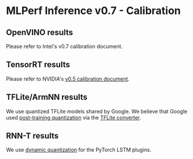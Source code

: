 # MLPerf Inference v0.7 - Calibration

## OpenVINO results

Please refer to Intel's v0.7 calibration document.

## TensorRT results

Please refer to NVIDIA's [v0.5 calibration document](https://github.com/mlperf/inference_results_v0.5/blob/master/closed/NVIDIA/calibration.md).

## TFLite/ArmNN results

We use quantized TFLite models shared by Google. We believe that Google used [post-training quantization](https://www.tensorflow.org/lite/performance/post_training_quantization) via the [TFLite converter](https://www.tensorflow.org/lite/convert/).

## RNN-T results

We use [dynamic quantization](https://pytorch.org/tutorials/recipes/recipes/dynamic_quantization.html) for the PyTorch LSTM plugins.
